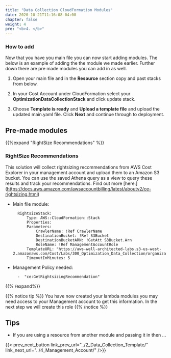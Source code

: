 ```yaml
---
title: "Data Collection CloudFormation Modules"
date: 2020-10-21T11:16:08-04:00
chapter: false
weight: 4
pre: "<b>4. </b>"
---
```


### How to add
Now that you have you main file you can now start adding modules. The below is an example of adding the the module we made earlier. Further down there are pre made modules you can add in as well. 



1. Open your main file and in the **Resource** section copy and past stacks from below.

2. In your Cost Account under CloudFormation select your **OptimizationDataCollectionStack** and click update stack. 

3. Choose **Template is ready** and **Upload a template file** and upload the updated main.yaml file. Click **Next** and continue through to deployment.




## Pre-made modules


{{%expand "RightSize Recommendations" %}}

### RightSize Recommendations
This solution will collect rightsizing recommendations from AWS Cost Explorer in your management account and upload them to an Amazon S3 bucket. You can use the saved Athena query as a view to query these results and track your recommendations. Find out more [here.] (https://docs.aws.amazon.com/awsaccountbilling/latest/aboutv2/ce-rightsizing.html)

* Main file module:

        RightsizeStack:
            Type: AWS::CloudFormation::Stack
            Properties:
            Parameters:
                CrawlerName: !Ref CrawlerName
                DestinationBucket: !Ref S3Bucket
                DestinationBucketARN: !GetAtt S3Bucket.Arn 
                RoleName: !Ref ManagementAccountRole
            TemplateURL: "https://aws-well-architected-labs.s3-us-west-2.amazonaws.com/Cost/Labs/300_Optimization_Data_Collection/organization_rightsizing_lambda.yaml"
            TimeoutInMinutes: 5


* Management Policy needed:

        -  "ce:GetRightsizingRecommendation"
{{% /expand%}}


{{% notice tip %}}
You have now created your lambda modules you may need access to your Management account to get this information. In the next step we will create this role
{{% /notice %}}


## Tips
* If you are using a resource from another module and passing it in then ...



{{< prev_next_button link_prev_url="../2_Data_Collection_Template/" link_next_url="../4_Management_Account/" />}}
